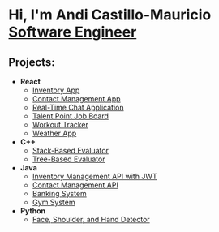 <h1>Hi, I'm Andi Castillo-Mauricio <br/><a href="https://www.linkedin.com/in/andi-castillo">Software Engineer</a></h1>

<h2>Projects:</h2>

- <b>React</b>
  - [Inventory App](https://github.com/Andi-Cast/inventory-app)
  - [Contact Management App](https://github.com/Andi-Cast/contact-app)
  - [Real-Time Chat Application](https://github.com/Andi-Cast/chat-app)
  - [Talent Point Job Board](https://github.com/Andi-Cast/TalentPointJobBoard)
  - [Workout Tracker](https://github.com/Andi-Cast/WorkoutTracker)
  - [Weather App](https://github.com/Andi-Cast/WeatherApp)
- <b>C++</b>
  - [Stack-Based Evaluator](https://github.com/Andi-Cast/Stack_Based_Evaluator/tree/main)
  - [Tree-Based Evaluator](https://github.com/Andi-Cast/Binary_Tree_Evaluator)
- <b>Java</b>
  - [Inventory Management API with JWT](https://github.com/Andi-Cast/inventory-app-api)
  - [Contact Management API](https://github.com/Andi-Cast/contact-api)
  - [Banking System](https://github.com/Andi-Cast/BankingSystem)
  - [Gym System](https://github.com/Andi-Cast/GymSystem)
- <b>Python</b>
  - [Face, Shoulder, and Hand Detector](https://github.com/Andi-Cast/Hand_Face_Shoulder_Detector)


